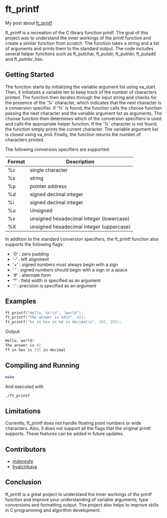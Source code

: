 # ft_printf

My post about [ft_printf](https://medium.com/@mdenesfe/understanding-the-inner-workings-of-printf-a-deep-dive-into-the-ft-printf-project-6000a2276d82)

ft_printf is a recreation of the C library function printf. The goal of this project was to understand the inner workings of the printf function and create a similar function from scratch. The function takes a string and a list of arguments and prints them to the standard output. The code includes several helper functions such as ft_putchar, ft_putstr, ft_putnbr, ft_putadd and ft_putnbr_hex.

## Getting Started

The function starts by initializing the variable argument list using va_start. Then, it initializes a variable len to keep track of the number of characters printed. The function then iterates through the input string and checks for the presence of the '%' character, which indicates that the next character is a conversion specifier. If '%' is found, the function calls the choose function passing the next character and the variable argument list as arguments. The choose function then determines which of the conversion specifiers is used and calls the appropriate helper function. If the '%' character is not found, the function simply prints the current character. The variable argument list is closed using va_end. Finally, the function returns the number of characters printed.

The following conversion specifiers are supported:

Format        | Description
------------- | -------------
%c            |  single character
%s            |  string
%p            |  pointer address
%d            |  signed decimal integer
%i            |  signed decimal integer
%u            |  Unsigned
%x            |  unsigned hexadecimal integer (lowercase)
%X            |   unsigned hexadecimal integer (uppercase)

In addition to the standard conversion specifiers, the ft_printf function also supports the following flags:


- '0' : zero padding
- '-' : left alignment
- '+' : signed numbers must always begin with a sign
- ' ' : signed numbers should begin with a sign or a space
- '#' : alternate form
- '*' : field width is specified as an argument
- '.' : precision is specified as an argument

## Examples

```C
ft_printf("Hello, %s!\n", "world");
ft_printf("The answer is %d\n", 42);
ft_printf("%x in hex is %d in decimal\n", 255, 255);
```
Output:
```C
Hello, world!
The answer is 42
ff in hex is 255 in decimal
```

## Compiling and Running

```Bash
make
```
And executed with
```Bash
./ft_printf
```

## Limitations

Currently, ft_printf does not handle floating point numbers or wide characters. Also, it does not support all the flags that the original printf supports. These features can be added in future updates.

## Contributors
- [mdenesfe](https://github.com/mdenesfe)
- [byalcinkaya](https://github.com/byalcinkaya)

## Conclusion

ft_printf is a great project to understand the inner workings of the printf function and improve your understanding of variable arguments, type conversions and formatting output. The project also helps to improve skills in C programming and algorithm development.
